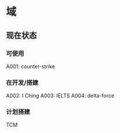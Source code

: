 # 域

## 现在状态

### 可使用
A001: counter-strike

### 在开发/搭建
A002: I Ching
A003: IELTS
A004: delta-force

### 计划搭建
TCM